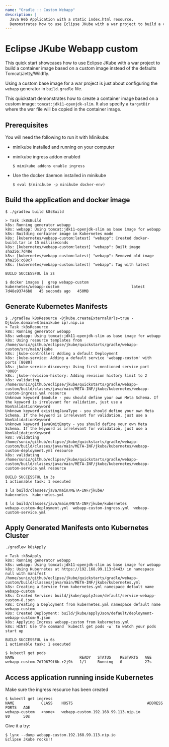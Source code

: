 ```yaml
---
name: "Gradle :: Custom Webapp"
description: |
  Java Web Application with a static index.html resource.
  Demonstrates how to use Eclipse JKube with a war project to build a container image based on a custom image instead of the defaults Tomcat/Jetty/Wildfly. 
---
```

# Eclipse JKube Webapp custom
This quick start showcases how to use Eclipse JKube with a war project to build a container image based on a custom image instead of the defaults Tomcat/Jetty/Wildfly.

Using a custom base image for a war project is just about configuring the `webapp` generator in `build.gradle` file.

This quickstart demonstrates how to create a container image based on a custom image: `tomcat:jdk11-openjdk-slim`. It also specify a `targetDir` where the war file will be copied in the container image.


## Prerequisites
You will need the following to run it with Minikube:
- minikube installed and running on your computer
- minikube ingress addon enabled

      $ minikube addons enable ingress

- Use the docker daemon installed in minikube

      $ eval $(minikube -p minikube docker-env)

## Build the application and docker image
```
$ ./gradlew build k8sBuild

> Task :k8sBuild
k8s: Running generator webapp
k8s: webapp: Using tomcat:jdk11-openjdk-slim as base image for webapp
k8s: Building container image in Kubernetes mode
k8s: [kubernetes/webapp-custom:latest] "webapp": Created docker-build.tar in 15 milliseconds
k8s: [kubernetes/webapp-custom:latest] "webapp": Built image sha256:7d48e
k8s: [kubernetes/webapp-custom:latest] "webapp": Removed old image sha256:c68c7
k8s: [kubernetes/webapp-custom:latest] "webapp": Tag with latest

BUILD SUCCESSFUL in 2s

$ docker images |  grep webapp-custom
kubernetes/webapp-custom                                latest               7d48e93746b8   45 seconds ago   450MB

```

## Generate Kubernetes Manifests
```
$ ./gradlew k8sResource -Djkube.createExternalUrls=true -Djkube.domain=$(minikube ip).nip.io
> Task :k8sResource
k8s: Running generator webapp
k8s: webapp: Using tomcat:jdk11-openjdk-slim as base image for webapp
k8s: Using resource templates from /home/sunix/github/eclipse/jkube/quickstarts/gradle/webapp-custom/src/main/jkube
k8s: jkube-controller: Adding a default Deployment
k8s: jkube-service: Adding a default service 'webapp-custom' with ports [8080]
k8s: jkube-service-discovery: Using first mentioned service port '8080' 
k8s: jkube-revision-history: Adding revision history limit to 2
k8s: validating /home/sunix/github/eclipse/jkube/quickstarts/gradle/webapp-custom/build/classes/java/main/META-INF/jkube/kubernetes/webapp-custom-ingress.yml resource
Unknown keyword $module - you should define your own Meta Schema. If the keyword is irrelevant for validation, just use a NonValidationKeyword
Unknown keyword existingJavaType - you should define your own Meta Schema. If the keyword is irrelevant for validation, just use a NonValidationKeyword
Unknown keyword javaOmitEmpty - you should define your own Meta Schema. If the keyword is irrelevant for validation, just use a NonValidationKeyword
k8s: validating /home/sunix/github/eclipse/jkube/quickstarts/gradle/webapp-custom/build/classes/java/main/META-INF/jkube/kubernetes/webapp-custom-deployment.yml resource
k8s: validating /home/sunix/github/eclipse/jkube/quickstarts/gradle/webapp-custom/build/classes/java/main/META-INF/jkube/kubernetes/webapp-custom-service.yml resource

BUILD SUCCESSFUL in 3s
1 actionable task: 1 executed

$ ls build/classes/java/main/META-INF/jkube/
kubernetes  kubernetes.yml

$ ls build/classes/java/main/META-INF/jkube/kubernetes
webapp-custom-deployment.yml  webapp-custom-ingress.yml  webapp-custom-service.yml
```

## Apply Generated Manifests onto Kubernetes Cluster
```
./gradlew k8sApply

> Task :k8sApply
k8s: Running generator webapp
k8s: webapp: Using tomcat:jdk11-openjdk-slim as base image for webapp
k8s: Using Kubernetes at https://192.168.99.113:8443/ in namespace null with manifest /home/sunix/github/eclipse/jkube/quickstarts/gradle/webapp-custom/build/classes/java/main/META-INF/jkube/kubernetes.yml 
k8s: Creating a Service from kubernetes.yml namespace default name webapp-custom
k8s: Created Service: build/jkube/applyJson/default/service-webapp-custom-8.json
k8s: Creating a Deployment from kubernetes.yml namespace default name webapp-custom
k8s: Created Deployment: build/jkube/applyJson/default/deployment-webapp-custom-9.json
k8s: Applying Ingress webapp-custom from kubernetes.yml
k8s: HINT: Use the command `kubectl get pods -w` to watch your pods start up

BUILD SUCCESSFUL in 6s
1 actionable task: 1 executed

$ kubectl get pods
NAME                             READY   STATUS    RESTARTS   AGE
webapp-custom-7d79679f6b-r2j9k   1/1     Running   0          27s

```

## Access application running inside Kubernetes

Make sure the ingress resource has been created
```
$ kubectl get ingress
NAME            CLASS    HOSTS                                 ADDRESS   PORTS   AGE
webapp-custom   <none>   webapp-custom.192.168.99.113.nip.io             80      50s
```

Give it a try:
```
$ lynx --dump webapp-custom.192.168.99.113.nip.io
Eclipse JKube rocks!!
```

